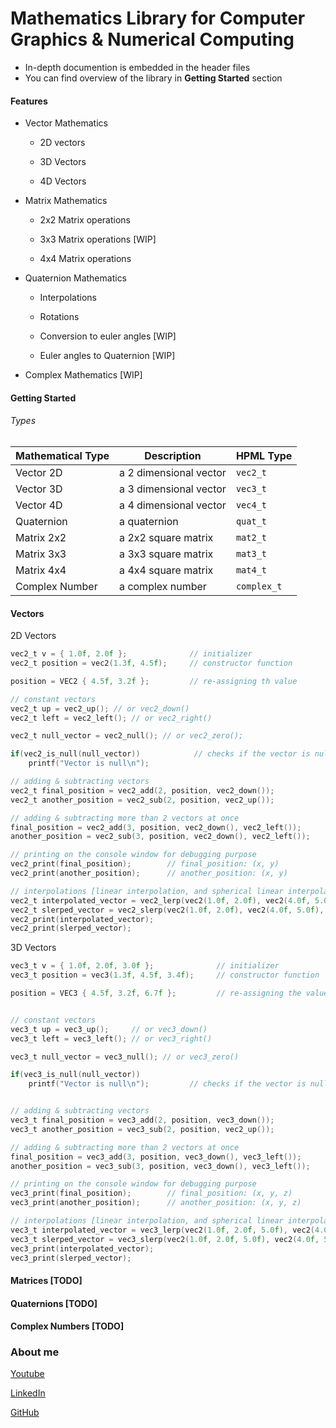 # Mathematics Library for Computer Graphics & Numerical Computing

- In-depth documention is embedded in the header files
- You can find overview of the library in **Getting Started**  section

#### Features

- Vector Mathematics
  
  - 2D vectors
  
  - 3D Vectors
  
  - 4D Vectors

- Matrix Mathematics
  
  - 2x2 Matrix operations
  
  - 3x3 Matrix operations [WIP]
  
  - 4x4 Matrix operations

- Quaternion Mathematics
  
  - Interpolations
  
  - Rotations
  
  - Conversion to euler angles [WIP]
  
  - Euler angles to Quaternion [WIP]

- Complex Mathematics [WIP]

#### Getting Started

###### Types

| Mathematical Type | Description            | HPML Type   |
| ----------------- | ---------------------- | ----------- |
| Vector 2D         | a 2 dimensional vector | `vec2_t`    |
| Vector 3D         | a 3 dimensional vector | `vec3_t`    |
| Vector 4D         | a 4 dimensional vector | `vec4_t`    |
| Quaternion        | a quaternion           | `quat_t`    |
| Matrix 2x2        | a 2x2 square matrix    | `mat2_t`    |
| Matrix 3x3        | a 3x3 square matrix    | `mat3_t `   |
| Matrix 4x4        | a 4x4 square matrix    | `mat4_t`    |
| Complex Number    | a complex number       | `complex_t` |

#### Vectors

2D Vectors

```c
vec2_t v = { 1.0f, 2.0f };              // initializer
vec2_t position = vec2(1.3f, 4.5f);     // constructor function

position = VEC2 { 4.5f, 3.2f };         // re-assigning th value

// constant vectors
vec2_t up = vec2_up(); // or vec2_down()
vec2_t left = vec2_left(); // or vec2_right()

vec2_t null_vector = vec2_null(); // or vec2_zero();

if(vec2_is_null(null_vector))            // checks if the vector is null
    printf("Vector is null\n");

// adding & subtracting vectors
vec2_t final_position = vec2_add(2, position, vec2_down());
vec2_t another_position = vec2_sub(2, position, vec2_up());

// adding & subtracting more than 2 vectors at once
final_position = vec2_add(3, position, vec2_down(), vec2_left());
another_position = vec2_sub(3, position, vec2_down(), vec2_left());

// printing on the console window for debugging purpose
vec2_print(final_position);        // final_position: (x, y)
vec2_print(another_position);      // another_position: (x, y)

// interpolations [linear interpolation, and spherical linear interpolation]
vec2_t interpolated_vector = vec2_lerp(vec2(1.0f, 2.0f), vec2(4.0f, 5.0f), 0.2f);
vec2_t slerped_vector = vec2_slerp(vec2(1.0f, 2.0f), vec2(4.0f, 5.0f), 0.2f);
vec2_print(interpolated_vector);
vec2_print(slerped_vector);

```



3D Vectors

```c
vec3_t v = { 1.0f, 2.0f, 3.0f };              // initializer
vec3_t position = vec3(1.3f, 4.5f, 3.4f);     // constructor function

position = VEC3 { 4.5f, 3.2f, 6.7f };         // re-assigning the value


// constant vectors
vec3_t up = vec3_up();     // or vec3_down()
vec3_t left = vec3_left(); // or vec3_right()

vec3_t null_vector = vec3_null(); // or vec3_zero()

if(vec3_is_null(null_vector))
    printf("Vector is null\n");         // checks if the vector is null


// adding & subtracting vectors
vec3_t final_position = vec3_add(2, position, vec3_down());
vec3_t another_position = vec3_sub(2, position, vec2_up());

// adding & subtracting more than 2 vectors at once
final_position = vec3_add(3, position, vec3_down(), vec3_left());
another_position = vec3_sub(3, position, vec3_down(), vec3_left());

// printing on the console window for debugging purpose
vec3_print(final_position);        // final_position: (x, y, z)
vec3_print(another_position);      // another_position: (x, y, z)

// interpolations [linear interpolation, and spherical linear interpolation]
vec3_t interpolated_vector = vec3_lerp(vec2(1.0f, 2.0f, 5.0f), vec2(4.0f, 5.0f, 2.0f), 0.2f);
vec3_t slerped_vector = vec3_slerp(vec2(1.0f, 2.0f, 5.0f), vec2(4.0f, 5.0f, 2.0f), 0.2f);
vec3_print(interpolated_vector);
vec3_print(slerped_vector);

```





#### Matrices [TODO]

#### Quaternions [TODO]

#### Complex Numbers [TODO]



### About me

[Youtube](https://www.youtube.com/channel/UCWe_os3p4z3DBnQ4B5DUTfw/videos)

[LinkedIn](https://www.linkedin.com/in/ravi-prakash-095a271a8/)

[GitHub](https://github.com/ravi688)
